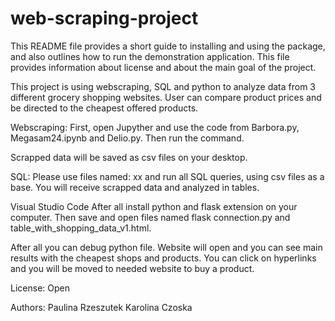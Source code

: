 # web-scraping-project

This README file provides a short guide to installing and using the package, and also outlines how to run the demonstration application.
This file provides information about license and about the main goal of the project.

This project is using webscraping, SQL and python to analyze data from 3 different grocery shopping websites. User can compare product prices and be directed to the cheapest offered products.

Webscraping:
First, open Jupyther and use the code from Barbora.py, Megasam24.ipynb and Delio.py.
Then run the command.

Scrapped data will be saved as csv files on your desktop.

SQL:
Please use files named: xx and run all SQL queries, using csv files as a base. You will receive scrapped data and analyzed in tables.

Visual Studio Code
After all install python and flask extension on your computer. Then save and open files named flask connection.py and table_with_shopping_data_v1.html.


After all you can debug python file. Website will open and you can see main results with the cheapest shops and products. You can click on hyperlinks and you will be moved to needed website to buy a product.

License:
Open

Authors:
Paulina Rzeszutek
Karolina Czoska
